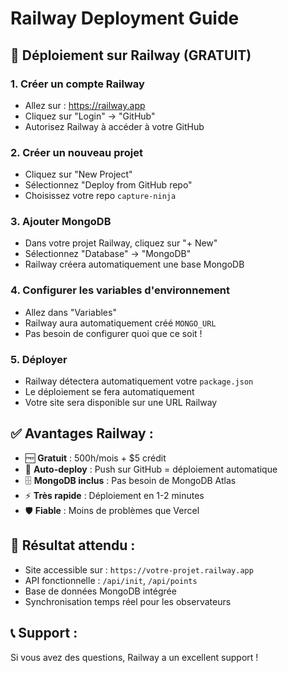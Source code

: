 # Railway Deployment Guide

## 🚀 Déploiement sur Railway (GRATUIT)

### 1. Créer un compte Railway
- Allez sur : https://railway.app
- Cliquez sur "Login" → "GitHub"
- Autorisez Railway à accéder à votre GitHub

### 2. Créer un nouveau projet
- Cliquez sur "New Project"
- Sélectionnez "Deploy from GitHub repo"
- Choisissez votre repo `capture-ninja`

### 3. Ajouter MongoDB
- Dans votre projet Railway, cliquez sur "+ New"
- Sélectionnez "Database" → "MongoDB"
- Railway créera automatiquement une base MongoDB

### 4. Configurer les variables d'environnement
- Allez dans "Variables"
- Railway aura automatiquement créé `MONGO_URL`
- Pas besoin de configurer quoi que ce soit !

### 5. Déployer
- Railway détectera automatiquement votre `package.json`
- Le déploiement se fera automatiquement
- Votre site sera disponible sur une URL Railway

## ✅ Avantages Railway :
- 🆓 **Gratuit** : 500h/mois + $5 crédit
- 🔄 **Auto-deploy** : Push sur GitHub = déploiement automatique
- 🗄️ **MongoDB inclus** : Pas besoin de MongoDB Atlas
- ⚡ **Très rapide** : Déploiement en 1-2 minutes
- 🛡️ **Fiable** : Moins de problèmes que Vercel

## 🎯 Résultat attendu :
- Site accessible sur : `https://votre-projet.railway.app`
- API fonctionnelle : `/api/init`, `/api/points`
- Base de données MongoDB intégrée
- Synchronisation temps réel pour les observateurs

## 📞 Support :
Si vous avez des questions, Railway a un excellent support !
